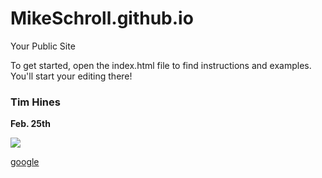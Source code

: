 MikeSchroll.github.io
=====================

Your Public Site

To get started, open the index.html file to find instructions and examples. You'll start your editing there!

### Tim Hines

**Feb. 25th**

![](https://encrypted-tbn1.gstatic.com/images?q=tbn:ANd9GcT9_bZ1NuwIUQ7XW9AiXhjDnAFByT0BDO3MEtUj5o2aYUmCad-T)

[google](www.google.com)
